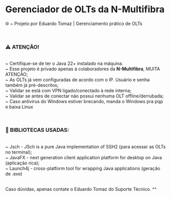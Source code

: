 ### <h1> Gerenciador de OLTs da N-Multifibra </h1>

🌐 ~ Projeto por Eduardo Tomaz | Gerenciamento prático de OLTs  <br>

<br>

 <b> <h3> ⚠️ ATENÇÃO! </h3> </b> <br>
 ~ Certifique-se de ter o Java 22+ instalado na máquina. <br>
 ~ Esse projeto é privado apenas à colaboradores da <b>N-Multifibra</b>, MUITA ATENÇÃO; <br>
 ~ As OLTs já vem configuradas de acordo com o IP. Usuário e senha também já pré-descritos; <br>
 ~ Validar se está com VPN ligado/conectado à rede interna; <br>
 ~ Validar se antes de conectar não possui nenhuma OLT offline/derrubada; <br>
 ~ Caso antivirus do Windows estiver brecando, manda o Windows pra pqp e baixa Linux <br>

 <br>
 
  <b> <h3> 📃 BIBLIOTECAS USADAS: </h3> </b> <br>
 ~ Jsch - JSch is a pure Java implementation of SSH2 (para acessar as OLTs no terminal); <br>
 ~ JavaFX - next generation client application platform for desktop on Java (aplicação rica); <br>
 ~ Launch4j -  cross-platform tool for wrapping Java applications (geração de .exe) <br>
 
<br>
Caso dúvidas, apenas contate o Eduardo Tomaz do Suporte Técnico. ^^
